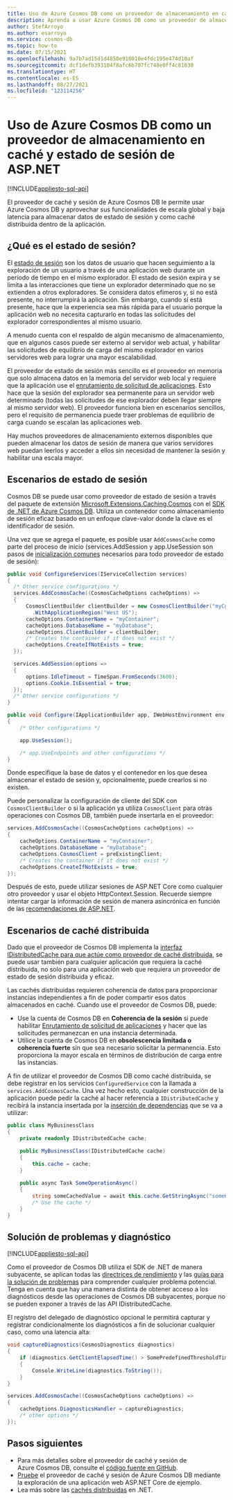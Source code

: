 ```yaml
---
title: Uso de Azure Cosmos DB como un proveedor de almacenamiento en caché y estado de sesión de ASP.NET
description: Aprenda a usar Azure Cosmos DB como un proveedor de almacenamiento en caché y estado de sesión de ASP.NET.
author: StefArroyo
ms.author: esarroyo
ms.service: cosmos-db
ms.topic: how-to
ms.date: 07/15/2021
ms.openlocfilehash: 9a7b7ad15d1d4850e910010e4fdc195e474d10af
ms.sourcegitcommit: dcf1defb393104f8afc6b707fc748e0ff4c81830
ms.translationtype: HT
ms.contentlocale: es-ES
ms.lasthandoff: 08/27/2021
ms.locfileid: "123114256"
---
```

# <a name="use-azure-cosmos-db-as-an-aspnet-session-state-and-caching-provider"></a>Uso de Azure Cosmos DB como un proveedor de almacenamiento en caché y estado de sesión de ASP.NET
[!INCLUDE[appliesto-sql-api](../includes/appliesto-sql-api.md)]

El proveedor de caché y sesión de Azure Cosmos DB le permite usar Azure Cosmos DB y aprovechar sus funcionalidades de escala global y baja latencia para almacenar datos de estado de sesión y como caché distribuida dentro de la aplicación.

## <a name="what-is-session-state"></a>¿Qué es el estado de sesión?

El [estado de sesión](/aspnet/core/fundamentals/app-state?view=aspnetcore-5.0#configure-session-state&preserve-view=true) son los datos de usuario que hacen seguimiento a la exploración de un usuario a través de una aplicación web durante un período de tiempo en el mismo explorador. El estado de sesión expira y se limita a las interacciones que tiene un explorador determinado que no se extienden a otros exploradores. Se considera datos efímeros y, si no está presente, no interrumpirá la aplicación. Sin embargo, cuando sí está presente, hace que la experiencia sea más rápida para el usuario porque la aplicación web no necesita capturarlo en todas las solicitudes del explorador correspondientes al mismo usuario.

A menudo cuenta con el respaldo de algún mecanismo de almacenamiento, que en algunos casos puede ser externo al servidor web actual, y habilitar las solicitudes de equilibrio de carga del mismo explorador en varios servidores web para lograr una mayor escalabilidad.

El proveedor de estado de sesión más sencillo es el proveedor en memoria que solo almacena datos en la memoria del servidor web local y requiere que la aplicación use el [enrutamiento de solicitud de aplicaciones](/iis/extensions/planning-for-arr/using-the-application-request-routing-module). Esto hace que la sesión del explorador sea permanente para un servidor web determinado (todas las solicitudes de ese explorador deben llegar siempre al mismo servidor web). El proveedor funciona bien en escenarios sencillos, pero el requisito de permanencia puede traer problemas de equilibrio de carga cuando se escalan las aplicaciones web.

Hay muchos proveedores de almacenamiento externos disponibles que pueden almacenar los datos de sesión de manera que varios servidores web puedan leerlos y acceder a ellos sin necesidad de mantener la sesión y habilitar una escala mayor.

## <a name="session-state-scenarios"></a>Escenarios de estado de sesión

Cosmos DB se puede usar como proveedor de estado de sesión a través del paquete de extensión [Microsoft.Extensions.Caching.Cosmos](https://www.nuget.org/packages/Microsoft.Extensions.Caching.Cosmos) con el [SDK de .NET de Azure Cosmos DB](sql-api-sdk-dotnet-standard.md). Utiliza un contenedor como almacenamiento de sesión eficaz basado en un enfoque clave-valor donde la clave es el identificador de sesión.

Una vez que se agrega el paquete, es posible usar `AddCosmosCache` como parte del proceso de inicio (services.AddSession y app.UseSession son pasos de [inicialización comunes](/aspnet/core/fundamentals/app-state?view=aspnetcore-5.0#configure-session-stat&preserve-view=true) necesarios para todo proveedor de estado de sesión):

```csharp
public void ConfigureServices(IServiceCollection services)
{
  /* Other service configurations */
  services.AddCosmosCache((CosmosCacheOptions cacheOptions) =>
  {
      CosmosClientBuilder clientBuilder = new CosmosClientBuilder("myConnectionString")
        .WithApplicationRegion("West US");
      cacheOptions.ContainerName = "myContainer";
      cacheOptions.DatabaseName = "myDatabase";
      cacheOptions.ClientBuilder = clientBuilder;
      /* Creates the container if it does not exist */
      cacheOptions.CreateIfNotExists = true; 
  });

  services.AddSession(options =>
  {
      options.IdleTimeout = TimeSpan.FromSeconds(3600);
      options.Cookie.IsEssential = true;
  });
  /* Other service configurations */
}

public void Configure(IApplicationBuilder app, IWebHostEnvironment env)
{
    /* Other configurations */

    app.UseSession();

    /* app.UseEndpoints and other configurations */
}
```

Donde especifique la base de datos y el contenedor en los que desea almacenar el estado de sesión y, opcionalmente, puede crearlos si no existen.

Puede personalizar la configuración de cliente del SDK con `CosmosClientBuilder` o si la aplicación ya utiliza `CosmosClient` para otras operaciones con Cosmos DB, también puede insertarla en el proveedor:

```csharp
services.AddCosmosCache((CosmosCacheOptions cacheOptions) =>
{
    cacheOptions.ContainerName = "myContainer";
    cacheOptions.DatabaseName = "myDatabase";
    cacheOptions.CosmosClient = preExistingClient;
    /* Creates the container if it does not exist */
    cacheOptions.CreateIfNotExists = true; 
});
```

Después de esto, puede utilizar sesiones de ASP.NET Core como cualquier otro proveedor y usar el objeto HttpContext.Session. Recuerde siempre intentar cargar la información de sesión de manera asincrónica en función de las [recomendaciones de ASP.NET](/aspnet/core/fundamentals/app-state?view=aspnetcore-5.0#load-session-state-asynchronously&preserve-view=true).

##  <a name="distributed-cache-scenarios"></a>Escenarios de caché distribuida

Dado que el proveedor de Cosmos DB implementa la [interfaz IDistributedCache para que actúe como proveedor de caché distribuida](/aspnet/core/performance/caching/distributed?view=aspnetcore-5.0&preserve-view=true), se puede usar también para cualquier aplicación que requiera la caché distribuida, no solo para una aplicación web que requiera un proveedor de estado de sesión distribuida y eficaz.

Las cachés distribuidas requieren coherencia de datos para proporcionar instancias independientes a fin de poder compartir esos datos almacenados en caché. Cuando use el proveedor de Cosmos DB, puede:

- Use la cuenta de Cosmos DB en **Coherencia de la sesión** si puede habilitar [Enrutamiento de solicitud de aplicaciones](/iis/extensions/planning-for-arr/using-the-application-request-routing-module) y hacer que las solicitudes permanezcan en una instancia determinada.
- Utilice la cuenta de Cosmos DB en **obsolescencia limitada o coherencia fuerte** sin que sea necesario solicitar la permanencia. Esto proporciona la mayor escala en términos de distribución de carga entre las instancias.

A fin de utilizar el proveedor de Cosmos DB como caché distribuida, se debe registrar en los servicios `ConfiguredService` con la llamada a `services.AddCosmosCache`. Una vez hecho esto, cualquier construcción de la aplicación puede pedir la caché al hacer referencia a `IDistributedCache` y recibirá la instancia insertada por la [inserción de dependencias](/dotnet/core/extensions/dependency-injection) que se va a utilizar:

```csharp
public class MyBusinessClass
{
    private readonly IDistributedCache cache;

    public MyBusinessClass(IDistributedCache cache)
    {
        this.cache = cache;
    }
    
    public async Task SomeOperationAsync()
    {
        string someCachedValue = await this.cache.GetStringAsync("someKey");
        /* Use the cache */
    }
}
```

## <a name="troubleshooting-and-diagnosing"></a>Solución de problemas y diagnóstico
[!INCLUDE[appliesto-sql-api](../includes/appliesto-sql-api.md)]

Como el proveedor de Cosmos DB utiliza el SDK de .NET de manera subyacente, se aplican todas las [directrices de rendimiento](performance-tips-dotnet-sdk-v3-sql.md) y las [guías para la solución de problemas](troubleshoot-dot-net-sdk.md) para comprender cualquier problema potencial. Tenga en cuenta que hay una manera distinta de obtener acceso a los diagnósticos desde las operaciones de Cosmos DB subyacentes, porque no se pueden exponer a través de las API IDistributedCache.

El registro del delegado de diagnóstico opcional le permitirá capturar y registrar condicionalmente los diagnósticos a fin de solucionar cualquier caso, como una latencia alta:

```csharp
void captureDiagnostics(CosmosDiagnostics diagnostics)
{
    if (diagnostics.GetClientElapsedTime() > SomePredefinedThresholdTime)
    {
        Console.WriteLine(diagnostics.ToString());
    }
}

services.AddCosmosCache((CosmosCacheOptions cacheOptions) =>
{
    cacheOptions.DiagnosticsHandler = captureDiagnostics;
    /* other options */
});
```

## <a name="next-steps"></a>Pasos siguientes
- Para más detalles sobre el proveedor de caché y sesión de Azure Cosmos DB, consulte el [código fuente en GitHub](https://github.com/Azure/Microsoft.Extensions.Caching.Cosmos/).
- [Pruebe](https://github.com/Azure/Microsoft.Extensions.Caching.Cosmos/tree/master/sample) el proveedor de caché y sesión de Azure Cosmos DB mediante la exploración de una aplicación web ASP.NET Core de ejemplo.
- Lea más sobre las [cachés distribuidas](/aspnet/core/performance/caching/distributed?view=aspnetcore-5.0&preserve-view=true) en .NET.
